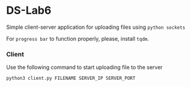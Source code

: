 # DS-Lab6

Simple client-server application for uploading files using `python sockets`

For `progress bar` to function properly, please, install `tqdm`.

### Client

Use the following command to start uploading file to the server
```
python3 client.py FILENAME SERVER_IP SERVER_PORT
```
